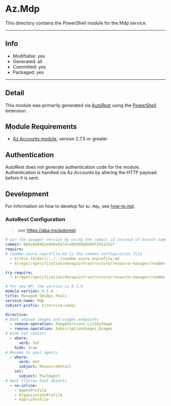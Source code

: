 <!-- region Generated -->
# Az.Mdp
This directory contains the PowerShell module for the Mdp service.

---
## Info
- Modifiable: yes
- Generated: all
- Committed: yes
- Packaged: yes

---
## Detail
This module was primarily generated via [AutoRest](https://github.com/Azure/autorest) using the [PowerShell](https://github.com/Azure/autorest.powershell) extension.

## Module Requirements
- [Az.Accounts module](https://www.powershellgallery.com/packages/Az.Accounts/), version 2.7.5 or greater

## Authentication
AutoRest does not generate authentication code for the module. Authentication is handled via Az.Accounts by altering the HTTP payload before it is sent.

## Development
For information on how to develop for `Az.Mdp`, see [how-to.md](how-to.md).
<!-- endregion -->

### AutoRest Configuration
> see https://aka.ms/autorest

```yaml
# pin the swagger version by using the commit id instead of branch name
commit: 8b9c9e84b2ed9da6d74ce0856bb0d8973912cb2f
require:
# readme.azure.noprofile.md is the common configuration file
  - $(this-folder)/../../readme.azure.noprofile.md
  - $(repo)/specification/devopsinfrastructure/resource-manager/readme.md

try-require: 
  - $(repo)/specification/devopsinfrastructure/resource-manager/readme.powershell.md

# For new RP, the version is 0.1.0
module-version: 0.1.0
title: Managed DevOps Pools
service-name: Mdp
subject-prefix: $(service-name)

directive:
# Dont expose images and usages endpoints
  - remove-operation: ImageVersions_ListByImage
  - remove-operation: SubscriptionUsages_Usages
# Hide set cmdlets
  - where:
      verb: Set
    hide: true
# Rename to pool agents
  - where:
      verb: Get
      subject: ResourceDetail
    set:
      subject: PoolAgent
# Dont flatten hash objects
  - no-inline:
    - AgentProfile
    - OrganizationProfile
    - FabricProfile
```
